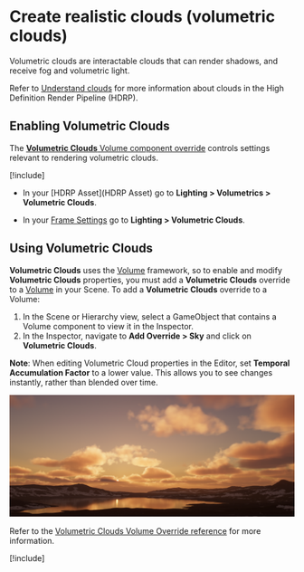 # Create realistic clouds (volumetric clouds)

Volumetric clouds are interactable clouds that can render shadows, and receive fog and volumetric light.

Refer to [Understand clouds](understand-clouds.md) for more information about clouds in the High Definition Render Pipeline (HDRP).

## Enabling Volumetric Clouds

The [**Volumetric Clouds** Volume component override](volumetric-clouds-volume-override-reference.md) controls settings relevant to rendering volumetric clouds.

[!include[](snippets/Volume-Override-Enable-Override.md)]

* In your [HDRP Asset](HDRP Asset) go to **Lighting > Volumetrics > Volumetric Clouds**.

* In your [Frame Settings](Frame-Settings.md) go to **Lighting > Volumetric Clouds**.

## Using Volumetric Clouds

**Volumetric Clouds** uses the [Volume](understand-volumes.md) framework, so to enable and modify **Volumetric Clouds** properties, you must add a **Volumetric Clouds** override to a [Volume](understand-volumes.md) in your Scene. To add a **Volumetric Clouds** override to a Volume:

1. In the Scene or Hierarchy view, select a GameObject that contains a Volume component to view it in the Inspector.
2. In the Inspector, navigate to **Add Override > Sky** and click on **Volumetric Clouds**.

**Note**: When editing Volumetric Cloud properties in the Editor, set **Temporal Accumulation Factor** to a lower value. This allows you to see changes instantly, rather than blended over time.

![](Images/volumetric-clouds-2.png)

Refer to the [Volumetric Clouds Volume Override reference](volumetric-clouds-volume-override-reference.md) for more information.

[!include[](snippets/volume-override-api.md)]


